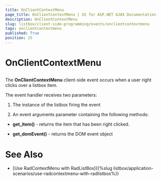 ```yaml
---
title: OnClientContextMenu
page_title: OnClientContextMenu | UI for ASP.NET AJAX Documentation
description: OnClientContextMenu
slug: listbox/client-side-programming/events/onclientcontextmenu
tags: onclientcontextmenu
published: True
position: 25
---
```


# OnClientContextMenu



## 

The __OnClientContextMenu__ client-side event occurs when a user right clicks over a listbox item.



The event handler receives two parameters:

1. The instance of the listbox firing the event

2. An event arguments parameter containing the following methods:

* __get_item()__ - returns the item that has been right clicked.

* __get_domEvent()__ - returns the DOM event object



# See Also

 * [Use RadContextMenu with RadListBox]({%slug listbox/application-scenarios/use-radcontextmenu-with-radlistbox%})
